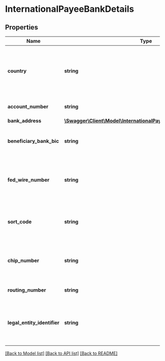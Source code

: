 # InternationalPayeeBankDetails

## Properties
Name | Type | Description | Notes
------------ | ------------- | ------------- | -------------
**country** | **string** | Country of the recipient institution. A valid ISO 3166 Alpha-3 country code | [optional] 
**account_number** | **string** | Account Targeted for payment | [optional] 
**bank_address** | [**\Swagger\Client\Model\InternationalPayeeBankDetailsBankAddress**](InternationalPayeeBankDetailsBankAddress.md) |  | [optional] 
**beneficiary_bank_bic** | **string** | Swift bank code.  Aligns with standard [ISO 9362](https://www.iso.org/standard/60390.html) | [optional] 
**fed_wire_number** | **string** | Number for Fedwire payment (Federal Reserve Wire Network) | [optional] 
**sort_code** | **string** | Sort code used for account identification in some jurisdictions | [optional] 
**chip_number** | **string** | Number for the Clearing House Interbank Payments System | [optional] 
**routing_number** | **string** | International bank routing number | [optional] 
**legal_entity_identifier** | **string** | The legal entity identifier (LEI) for the beneficiary.  Aligns with [ISO 17442](https://www.iso.org/standard/59771.html) | [optional] 

[[Back to Model list]](../README.md#documentation-for-models) [[Back to API list]](../README.md#documentation-for-api-endpoints) [[Back to README]](../README.md)

